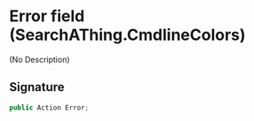 # Error field (SearchAThing.CmdlineColors)
(No Description)

## Signature
```csharp
public Action Error;
```
